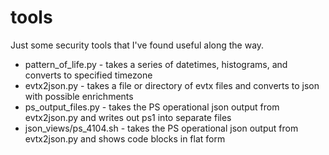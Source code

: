 # tools

Just some security tools that I've found useful along the way. 

* pattern_of_life.py - takes a series of datetimes, histograms, and converts to specified timezone 
* evtx2json.py - takes a file or directory of evtx files and converts to json with possible enrichments 
* ps_output_files.py - takes the PS operational json output from evtx2json.py and writes out ps1 into separate files
* json_views/ps_4104.sh - takes the PS operational json output from evtx2json.py and shows code blocks in flat form 
